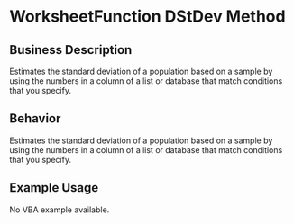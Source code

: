 # WorksheetFunction DStDev Method

## Business Description
Estimates the standard deviation of a population based on a sample by using the numbers in a column of a list or database that match conditions that you specify.

## Behavior
Estimates the standard deviation of a population based on a sample by using the numbers in a column of a list or database that match conditions that you specify.

## Example Usage
No VBA example available.